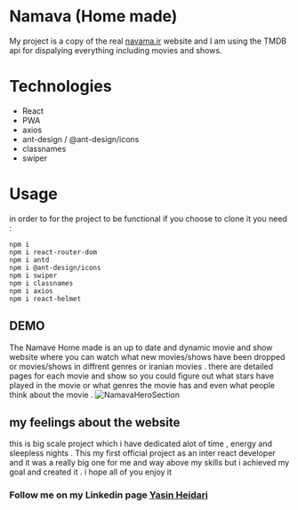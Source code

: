# **Namava (Home made)**
My project is a copy of the real [navama.ir](https://www.namava.ir/home) website and I am using the TMDB api for dispalying everything including movies and shows.

# Technologies
+ React 
+ PWA
+ axios
+ ant-design / @ant-design/icons
+ classnames
+ swiper 


# Usage 
in order to for the project to be functional if you choose to clone it you need :

```
npm i
npm i react-router-dom
npm i antd
npm i @ant-design/icons
npm i swiper
npm i classnames
npm i axios
npm i react-helmet
```

 ## DEMO
 The Namave Home made is an up to date and dynamic movie and show website where you can watch what new movies/shows have been dropped or movies/shows in diffrent genres or iranian movies . there are detailed pages for each movie and show so you could figure out what stars have played in the movie or what genres the movie has and even what people think about the movie . 
 ![NamavaHeroSection](https://github.com/YasinHeidari/Namava-React/assets/146878495/7a025732-1a08-45be-b45c-dfb132e8ad01)


 ## my feelings about the website 
 this is big scale project which i have dedicated alot of time , energy and sleepless nights . This my first official project as an inter react developer and it was a really big one for me and way above my skills but i achieved my goal and created it . i hope all of you enjoy it 

 ### Follow me on my Linkedin page [Yasin Heidari](https://www.linkedin.com/in/yasin-heidari-797975230/)
